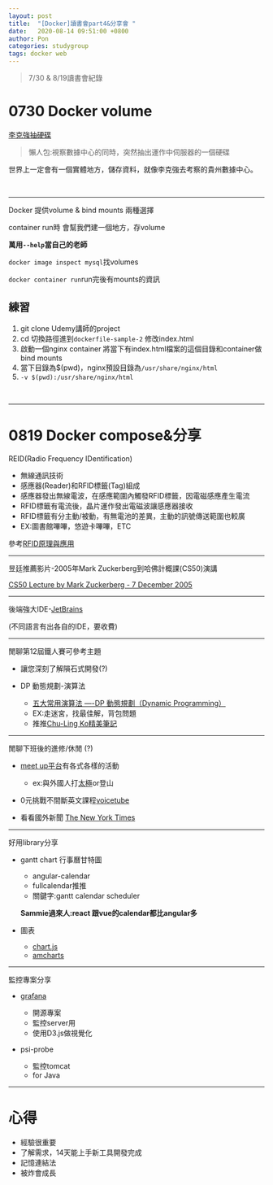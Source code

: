 ```yaml
---
layout: post
title:  "[Docker]讀書會part4&分享會 "
date:   2020-08-14 09:51:00 +0800
author: Pon
categories: studygroup 
tags: docker web
---
```


> 7/30 & 8/19讀書會紀錄



# 0730 Docker volume

[李克強抽硬碟](https://tw.news.yahoo.com/李克強視察數據中心亂抽硬碟-網看傻-為逝去資料送祝福-094000482.html)

> 懶人包:視察數據中心的同時，突然抽出運作中伺服器的一個硬碟

世界上一定會有一個實體地方，儲存資料，就像李克強去考察的貴州數據中心。

<br>

---

Docker 提供volume & bind mounts 兩種選擇

container run時 會幫我們建一個地方，存volume

**萬用`--help`當自己的老師**

`docker image inspect mysql`找volumes 

`docker container run`run完後有mounts的資訊

## 練習

1. git clone Udemy講師的project
2. cd 切換路徑進到`dockerfile-sample-2` 修改index.html
3. 啟動一個nginx container 將當下有index.html檔案的這個目錄和container做bind mounts
4. 當下目錄為$(pwd)，nginx預設目錄為`/usr/share/nginx/html`
5. `-v $(pwd):/usr/share/nginx/html`



<br>

------

# 0819 Docker compose&分享

REID(Radio Frequency IDentification)

- 無線通訊技術
- 感應器(Reader)和RFID標籤(Tag)組成
- 感應器發出無線電波，在感應範圍內觸發RFID標籤，因電磁感應產生電流
- RFID標籤有電流後，晶片運作發出電磁波讓感應器接收
- RFID標籤有分主動/被動，有無電池的差異，主動的訊號傳送範圍也較廣
- EX:圖書館嗶嗶，悠遊卡嗶嗶，ETC

參考[RFID原理與應用](http://www.cc.ntu.edu.tw/chinese/epaper/0002/20070920_2005.htm)

---

昱廷推薦影片-2005年Mark Zuckerberg到哈佛計概課(CS50)演講

[CS50 Lecture by Mark Zuckerberg - 7 December 2005](https://www.youtube.com/watch?v=xFFs9UgOAlE&t=429s)

---

後端強大IDE-[JetBrains](https://www.jetbrains.com/ )

(不同語言有出各自的IDE，要收費)

---

閒聊第12屆鐵人賽可參考主題

- 讓您深刻了解隕石式開發(?)

- DP 動態規劃-演算法
  - [五大常用演算法 —-DP 動態規劃（Dynamic Programming）]([https://codertw.com/%E7%A8%8B%E5%BC%8F%E8%AA%9E%E8%A8%80/586675/](https://codertw.com/程式語言/586675/))
  - EX:走迷宮，找最佳解，背包問題
  - 推推[Chu-Ling Ko精美筆記](https://hackmd.io/@qR5cY2d3Ql2AdYtLfHFxVg/ByZgGkLpW?type=view)

---

閒聊下班後的進修/休閒 (?)

- [meet up平台](https://www.meetup.com/cities/tw/taipei/events/)有各式各樣的活動
  - ex:與外國人打[太極](https://www.meetup.com/Hiking-in-Taiwan-English-Chinese/events/272393017/?rv=me1&_xtd=gatlbWFpbF9jbGlja9oAJDZhM2Y2OTBjLTg4NzctNDBjMC05NTQ1LTA1NzNjMzY1NWRlNg&_af=event&_af_eid=272393017)or登山

- 0元挑戰不間斷英文課程[voicetube]( https://hero.voicetube.com/)

- 看看國外新聞 [The New York Times](https://www.nytimes.com/)

---

好用library分享

- gantt chart 行事曆甘特圖
  - angular-calendar 
  - fullcalendar推推
  - 關鍵字:gantt calendar scheduler

  **Sammie過來人:react 跟vue的calendar都比angular多**

- 圖表

  - [chart.js](https://www.chartjs.org/)
  - [amcharts](https://www.amcharts.com/)

---

監控專案分享

- [grafana](https://grafana.com/grafana/)
  - 開源專案
  - 監控server用
  - 使用D3.js做視覺化

- psi-probe
  - 監控tomcat
  - for Java

---

# 心得

- 經驗很重要
- 了解需求，14天能上手新工具開發完成
- 記憶連結法
- 被炸會成長







